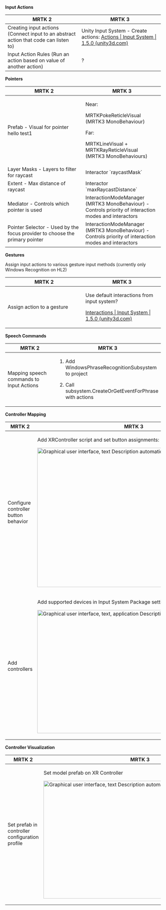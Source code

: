 **Input Actions**

| **MRTK 2**                                                                           | **MRTK 3**                                                                                                                                                                                     |
|--------------------------------------------------------------------------------------|------------------------------------------------------------------------------------------------------------------------------------------------------------------------------------------------|
| Creating input actions (Connect input to an abstract action that code can listen to) | Unity Input System - Create actions: [<u>Actions \| Input System \| 1.5.0 (unity3d.com)</u>](https://docs.unity3d.com/Packages/com.unity.inputsystem@1.5/manual/Actions.html#creating-actions) |
| Input Action Rules (Run an action based on value of another action)                  | ?                                                                                                                                                                                              |

**Pointers**

<table>
<colgroup>
<col style="width: 50%" />
<col style="width: 50%" />
</colgroup>
<thead>
<tr class="header">
<th><strong>MRTK 2</strong></th>
<th><strong>MRTK 3</strong></th>
</tr>
</thead>
<tbody>
<tr class="odd">
<td>Prefab - Visual for pointer hello test1</td>
<td><p>Near:</p>
<p>MRTKPokeReticleVisual (MRTK3 MonoBehaviour)</p>
<p>Far:</p>
<p>MRTKLineVisual + MRTKRayReticleVisual (MRTK3 MonoBehaviours)</p></td>
</tr>
<tr class="even">
<td>Layer Masks - Layers to filter for raycast</td>
<td>Interactor `raycastMask`</td>
</tr>
<tr class="odd">
<td>Extent - Max distance of raycast</td>
<td>Interactor `maxRaycastDistance`</td>
</tr>
<tr class="even">
<td>Mediator - Controls which pointer is used</td>
<td>InteractionModeManager (MRTK3 MonoBehaviour) - Controls priority of
interaction modes and interactors</td>
</tr>
<tr class="odd">
<td>Pointer Selector - Used by the focus provider to choose the primary
pointer</td>
<td>InteractionModeManager (MRTK3 MonoBehaviour) - Controls priority of
interaction modes and interactors</td>
</tr>
</tbody>
</table>

**Gestures**

Assign input actions to various gesture input methods (currently only
Windows Recognition on HL2)

<table>
<colgroup>
<col style="width: 50%" />
<col style="width: 50%" />
</colgroup>
<thead>
<tr class="header">
<th><strong>MRTK 2</strong></th>
<th><strong>MRTK 3</strong></th>
</tr>
</thead>
<tbody>
<tr class="odd">
<td>Assign action to a gesture</td>
<td><p>Use default interactions from input system?</p>
<p><a
href="https://docs.unity3d.com/Packages/com.unity.inputsystem@1.5/manual/Interactions.html"><u>Interactions
| Input System | 1.5.0 (unity3d.com)</u></a></p></td>
</tr>
</tbody>
</table>

**Speech Commands**

<table>
<colgroup>
<col style="width: 50%" />
<col style="width: 50%" />
</colgroup>
<thead>
<tr class="header">
<th><strong>MRTK 2</strong></th>
<th><strong>MRTK 3</strong></th>
</tr>
</thead>
<tbody>
<tr class="odd">
<td>Mapping speech commands to Input Actions</td>
<td><ol type="1">
<li><p>Add WindowsPhraseRecognitionSubsystem to project</p></li>
<li><p>Call subsystem.CreateOrGetEventForPhrase with actions</p></li>
</ol></td>
</tr>
</tbody>
</table>

**Controller Mapping**

<table>
<colgroup>
<col style="width: 50%" />
<col style="width: 50%" />
</colgroup>
<thead>
<tr class="header">
<th><strong>MRTK 2</strong></th>
<th><strong>MRTK 3</strong></th>
</tr>
</thead>
<tbody>
<tr class="odd">
<td>Configure controller button behavior</td>
<td><p>Add XRController script and set button assignments:</p>
<p><img src="media/image1.png" style="width:6.5in;height:4.7in"
alt="Graphical user interface, text Description automatically generated" /></p></td>
</tr>
<tr class="even">
<td>Add controllers</td>
<td><p>Add supported devices in Input System Package settings or
OpenXR</p>
<p><img src="media/image2.png" style="width:6.5in;height:4.15in"
alt="Graphical user interface, text, application Description automatically generated" /></p></td>
</tr>
</tbody>
</table>

**Controller Visualization**

<table>
<colgroup>
<col style="width: 50%" />
<col style="width: 50%" />
</colgroup>
<thead>
<tr class="header">
<th><strong>MRTK 2</strong></th>
<th><strong>MRTK 3</strong></th>
</tr>
</thead>
<tbody>
<tr class="odd">
<td>Set prefab in controller configuration profile</td>
<td><p>Set model prefab on XR Controller</p>
<p><img src="media/image3.png" style="width:6.5in;height:3.975in"
alt="Graphical user interface, text Description automatically generated" /></p></td>
</tr>
</tbody>
</table>
